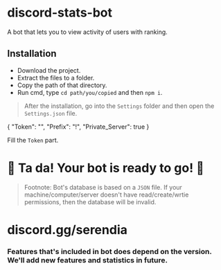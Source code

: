# discord-stats-bot
A bot that lets you to view activity of users with ranking.

## Installation
* Download the project.
* Extract the files to a folder.
* Copy the path of that directory.
* Run cmd, type `cd path/you/copied` and then `npm i`.

> After the installation, go into the `Settings` folder and then open the `Settings.json` file.

{
    "Token": "",
    "Prefix": "!",
    "Private_Server": true
}

Fill the `Token` part.

# 🎉 Ta da! Your bot is ready to go! 🎉

> Footnote: Bot's database is based on a `JSON` file. If your machine/computer/server doesn't have read/create/wrtie permissions, then the database will be invalid.


# discord.gg/serendia

### Features that's included in bot does depend on the version. We'll add new features and statistics in future.
